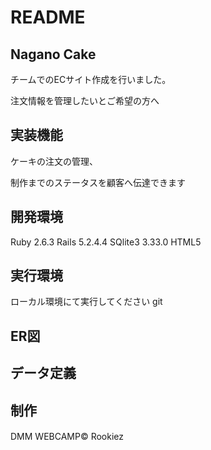 # README
## Nagano Cake
チームでのECサイト作成を行いました。

注文情報を管理したいとご希望の方へ

## 実装機能
ケーキの注文の管理、

制作までのステータスを顧客へ伝達できます

## 開発環境
Ruby 2.6.3
Rails 5.2.4.4
SQlite3 3.33.0
HTML5

## 実行環境
ローカル環境にて実行してください
git

## ER図

## データ定義

## 制作

DMM WEBCAMP©︎ Rookiez　